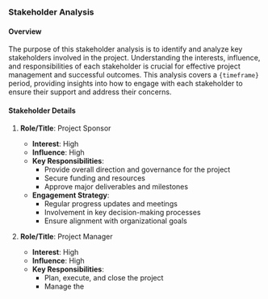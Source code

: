### Stakeholder Analysis

#### Overview
The purpose of this stakeholder analysis is to identify and analyze key stakeholders involved in the project. Understanding the interests, influence, and responsibilities of each stakeholder is crucial for effective project management and successful outcomes. This analysis covers a `{timeframe}` period, providing insights into how to engage with each stakeholder to ensure their support and address their concerns.

#### Stakeholder Details

1. **Role/Title**: Project Sponsor
   - **Interest**: High
   - **Influence**: High
   - **Key Responsibilities**:
     - Provide overall direction and governance for the project
     - Secure funding and resources
     - Approve major deliverables and milestones
   - **Engagement Strategy**:
     - Regular progress updates and meetings
     - Involvement in key decision-making processes
     - Ensure alignment with organizational goals

2. **Role/Title**: Project Manager
   - **Interest**: High
   - **Influence**: High
   - **Key Responsibilities**:
     - Plan, execute, and close the project
     - Manage the